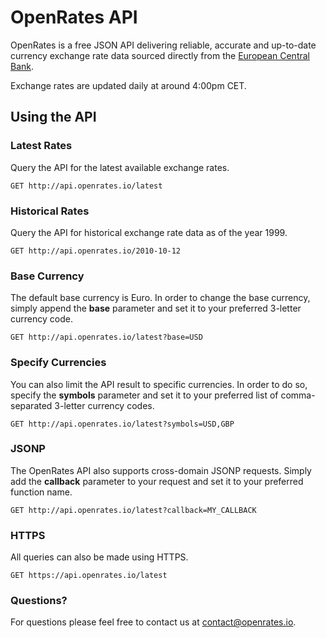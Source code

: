 # OpenRates API

OpenRates is a free JSON API delivering reliable, accurate and up-to-date currency exchange rate data sourced directly from the [European Central Bank](https://www.ecb.europa.eu/stats/policy_and_exchange_rates/euro_reference_exchange_rates/html/index.en.html). 

Exchange rates are updated daily at around 4:00pm CET. 

## Using the API

### Latest Rates
Query the API for the latest available exchange rates.

```http
GET http://api.openrates.io/latest
```

### Historical Rates
Query the API for historical exchange rate data as of the year 1999.

```http
GET http://api.openrates.io/2010-10-12
```

### Base Currency
The default base currency is Euro. In order to change the base currency, simply append the **base** parameter and set it to your preferred 3-letter currency code.

```http
GET http://api.openrates.io/latest?base=USD
```

### Specify Currencies
You can also limit the API result to specific currencies. In order to do so, specify the **symbols** parameter and set it to your preferred list of comma-separated 3-letter currency codes.

```http
GET http://api.openrates.io/latest?symbols=USD,GBP
```

### JSONP
The OpenRates API also supports cross-domain JSONP requests. Simply add the **callback** parameter to your request and set it to your preferred function name.

```http
GET http://api.openrates.io/latest?callback=MY_CALLBACK
```

### HTTPS
All queries can also be made using HTTPS.

```http
GET https://api.openrates.io/latest
```

### Questions?
For questions please feel free to contact us at [contact@openrates.io](mailto:contact@openrates.io).
